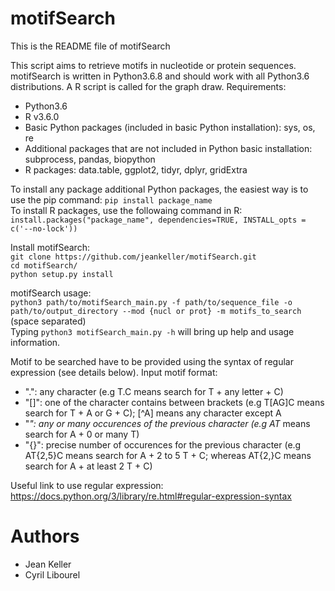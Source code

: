 # **motifSearch**

This is the README file of motifSearch

This script aims to retrieve motifs in nucleotide or protein sequences.
motifSearch is written in Python3.6.8 and should work with all Python3.6 distributions. A R script is called for the graph draw.
Requirements:  
- Python3.6  
- R v3.6.0  
- Basic Python packages (included in basic Python installation): sys, os, re  
- Additional packages that are not included in Python basic installation: subprocess, pandas, biopython  
- R packages: data.table, ggplot2, tidyr, dplyr, gridExtra  

To install any package additional Python packages, the easiest way is to use the pip command: `pip install package_name`  
To install R packages, use the followaing command in R:  
`install.packages("package_name", dependencies=TRUE, INSTALL_opts = c('--no-lock'))`

Install motifSearch:  
`git clone https://github.com/jeankeller/motifSearch.git`  
`cd motifSearch/`  
`python setup.py install`

motifSearch usage:  
`python3 path/to/motifSearch_main.py -f path/to/sequence_file -o path/to/output_directory --mod {nucl or prot} -m motifs_to_search` (space separated)  
Typing `python3 motifSearch_main.py -h` will bring up help and usage information.

Motif to be searched have to be provided using the syntax of regular expression (see details below).
Input motif format:
- ".": any character (e.g T.C means search for T + any letter + C)  
- "[]": one of the character contains between brackets (e.g T[AG]C means search for T + A or G + C); [^A] means any character except A  
- "*": any or many occurences of the previous character (e.g AT* means search for A + 0 or many T)  
- "{}": precise number of occurences for the previous character (e.g AT{2,5}C means search for A + 2 to 5 T + C; whereas AT{2,}C means search for A + at least 2 T + C)  

Useful link to use regular expression: https://docs.python.org/3/library/re.html#regular-expression-syntax

# **Authors**

- Jean Keller
- Cyril Libourel
